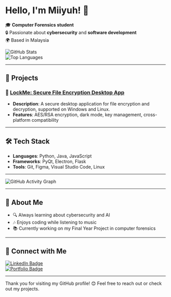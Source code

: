 # Hello, I'm Miiyuh! 👋

🎓 **Computer Forensics student**  
🔒 Passionate about **cybersecurity** and **software development**  
🌍 Based in Malaysia  

![GitHub Stats](https://github-readme-stats.vercel.app/api?username=miiyuh&show_icons=true&theme=radical)  
![Top Languages](https://github-readme-stats.vercel.app/api/top-langs/?username=miiyuh&layout=compact&theme=radical)  

---

## 🚀 Projects

### 🔐 [LockMe: Secure File Encryption Desktop App](https://github.com/miiyuh/lockme-encryption-app)
- **Description**: A secure desktop application for file encryption and decryption, supported on Windows and Linux.
- **Features**: AES/RSA encryption, dark mode, key management, cross-platform compatibility

---

## 🛠 Tech Stack
- **Languages**: Python, Java, JavaScript
- **Frameworks**: PyQt, Electron, Flask
- **Tools**: Git, Figma, Visual Studio Code, Linux

---

![GitHub Activity Graph](https://activity-graph.herokuapp.com/graph?username=miiyuh&theme=dracula)

---

## 🌱 About Me
- 🔍 Always learning about cybersecurity and AI
- 🎶 Enjoys coding while listening to music
- 📚 Currently working on my Final Year Project in computer forensics

---

## 🔗 Connect with Me

[![LinkedIn Badge](https://img.shields.io/badge/LinkedIn-blue?logo=linkedin&style=flat-square)](https://www.linkedin.com/in/miiyuh)  
[![Portfolio Badge](https://img.shields.io/badge/Portfolio-Website-green?style=flat-square)](https://your-portfolio-link.com)

---

Thank you for visiting my GitHub profile! 😊 Feel free to reach out or check out my projects.
